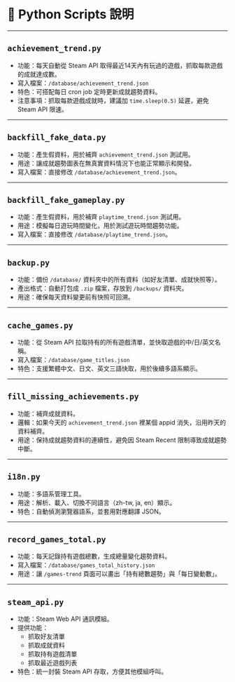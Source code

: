 # 📄 Python Scripts 說明

---

## `achievement_trend.py`
- 功能：每天自動從 Steam API 取得最近14天內有玩過的遊戲，抓取每款遊戲的成就達成數。
- 寫入檔案：`/database/achievement_trend.json`
- 特色：可搭配每日 cron job 定時更新成就趨勢資料。
- 注意事項：抓取每款遊戲成就時，建議加 `time.sleep(0.5)` 延遲，避免 Steam API 限速。

---

## `backfill_fake_data.py`
- 功能：產生假資料，用於補齊 `achievement_trend.json` 測試用。
- 用途：讓成就趨勢圖表在無真實資料情況下也能正常顯示和開發。
- 寫入檔案：直接修改 `/database/achievement_trend.json`。

---

## `backfill_fake_gameplay.py`
- 功能：產生假資料，用於補齊 `playtime_trend.json` 測試用。
- 用途：模擬每日遊玩時間變化，用於測試遊玩時間趨勢功能。
- 寫入檔案：直接修改 `/database/playtime_trend.json`。

---

## `backup.py`
- 功能：備份 `/database/` 資料夾中的所有資料（如好友清單、成就快照等）。
- 產出格式：自動打包成 `.zip` 檔案，存放到 `/backups/` 資料夾。
- 用途：確保每天資料變更前有快照可回溯。

---

## `cache_games.py`
- 功能：從 Steam API 拉取持有的所有遊戲清單，並快取遊戲的中/日/英文名稱。
- 寫入檔案：`/database/game_titles.json`
- 特色：支援繁體中文、日文、英文三語快取，用於後續多語系顯示。

---

## `fill_missing_achievements.py`
- 功能：補齊成就資料。
- 邏輯：如果今天的 `achievement_trend.json` 裡某個 appid 消失，沿用昨天的資料補齊。
- 用途：保持成就趨勢資料的連續性，避免因 Steam Recent 限制導致成就趨勢中斷。

---

## `i18n.py`
- 功能：多語系管理工具。
- 用途：解析、載入、切換不同語言（zh-tw, ja, en）顯示。
- 特色：自動偵測瀏覽器語系，並套用對應翻譯 JSON。

---

## `record_games_total.py`
- 功能：每天記錄持有遊戲總數，生成總量變化趨勢資料。
- 寫入檔案：`/database/games_total_history.json`
- 用途：讓 `/games-trend` 頁面可以畫出「持有總數趨勢」與「每日變動數」。

---

## `steam_api.py`
- 功能：Steam Web API 通訊模組。
- 提供功能：
  - 抓取好友清單
  - 抓取成就資料
  - 抓取持有遊戲清單
  - 抓取最近遊戲列表
- 特色：統一封裝 Steam API 存取，方便其他模組呼叫。
